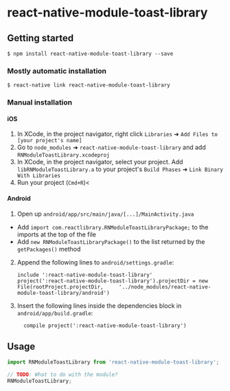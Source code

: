
# react-native-module-toast-library

## Getting started

`$ npm install react-native-module-toast-library --save`

### Mostly automatic installation

`$ react-native link react-native-module-toast-library`

### Manual installation


#### iOS

1. In XCode, in the project navigator, right click `Libraries` ➜ `Add Files to [your project's name]`
2. Go to `node_modules` ➜ `react-native-module-toast-library` and add `RNModuleToastLibrary.xcodeproj`
3. In XCode, in the project navigator, select your project. Add `libRNModuleToastLibrary.a` to your project's `Build Phases` ➜ `Link Binary With Libraries`
4. Run your project (`Cmd+R`)<

#### Android

1. Open up `android/app/src/main/java/[...]/MainActivity.java`
  - Add `import com.reactlibrary.RNModuleToastLibraryPackage;` to the imports at the top of the file
  - Add `new RNModuleToastLibraryPackage()` to the list returned by the `getPackages()` method
2. Append the following lines to `android/settings.gradle`:
  	```
  	include ':react-native-module-toast-library'
  	project(':react-native-module-toast-library').projectDir = new File(rootProject.projectDir, 	'../node_modules/react-native-module-toast-library/android')
  	```
3. Insert the following lines inside the dependencies block in `android/app/build.gradle`:
  	```
      compile project(':react-native-module-toast-library')
  	```


## Usage
```javascript
import RNModuleToastLibrary from 'react-native-module-toast-library';

// TODO: What to do with the module?
RNModuleToastLibrary;
```
  